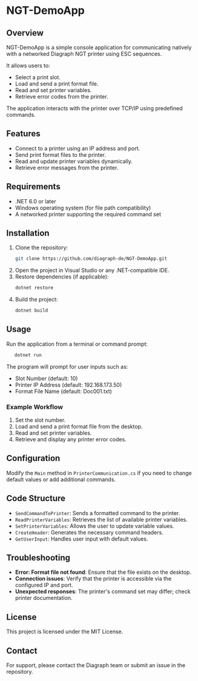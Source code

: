 # NGT-DemoApp

## Overview
NGT-DemoApp is a simple console application for communicating natively with a networked Diagraph NGT printer using ESC sequences. 

It allows users to:
- Select a print slot.
- Load and send a print format file.
- Read and set printer variables.
- Retrieve error codes from the printer.

The application interacts with the printer over TCP/IP using predefined commands.

## Features
- Connect to a printer using an IP address and port.
- Send print format files to the printer.
- Read and update printer variables dynamically.
- Retrieve error messages from the printer.

## Requirements
- .NET 6.0 or later
- Windows operating system (for file path compatibility)
- A networked printer supporting the required command set

## Installation
1. Clone the repository:
   ```sh
   git clone https://github.com/diagraph-de/NGT-DemoApp.git
   ```
2. Open the project in Visual Studio or any .NET-compatible IDE.
3. Restore dependencies (if applicable):
   ```sh
   dotnet restore
   ```
4. Build the project:
   ```sh
   dotnet build
   ```

## Usage
Run the application from a terminal or command prompt:
```sh
   dotnet run
```
The program will prompt for user inputs such as:
- Slot Number (default: 10)
- Printer IP Address (default: 192.168.173.50)
- Format File Name (default: Doc001.txt)

### Example Workflow
1. Set the slot number.
2. Load and send a print format file from the desktop.
3. Read and set printer variables.
4. Retrieve and display any printer error codes.

## Configuration
Modify the `Main` method in `PrinterCommunication.cs` if you need to change default values or add additional commands.

## Code Structure
- `SendCommandToPrinter`: Sends a formatted command to the printer.
- `ReadPrinterVariables`: Retrieves the list of available printer variables.
- `SetPrinterVariables`: Allows the user to update variable values.
- `CreateHeader`: Generates the necessary command headers.
- `GetUserInput`: Handles user input with default values.

## Troubleshooting
- **Error: Format file not found**: Ensure that the file exists on the desktop.
- **Connection issues**: Verify that the printer is accessible via the configured IP and port.
- **Unexpected responses**: The printer's command set may differ; check printer documentation.

## License
This project is licensed under the MIT License.

## Contact
For support, please contact the Diagraph team or submit an issue in the repository.

